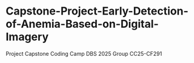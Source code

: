 # Capstone-Project-Early-Detection-of-Anemia-Based-on-Digital-Imagery
Project Capstone Coding Camp DBS 2025 Group CC25-CF291
